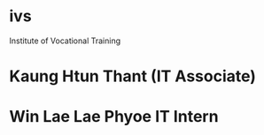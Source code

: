 # ivs
Institute of Vocational Training

Kaung Htun Thant (IT Associate)
=======
Win Lae Lae Phyoe IT Intern
=======

